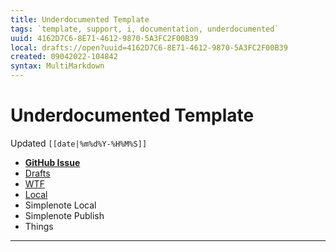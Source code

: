 ```yaml
---
title: Underdocumented Template
tags: `template, support, i, documentation, underdocumented`
uuid: 4162D7C6-8E71-4612-9870-5A3FC2F00B39
local: drafts://open?uuid=4162D7C6-8E71-4612-9870-5A3FC2F00B39
created: 09042022-104842
syntax: MultiMarkdown
---
```

 # Underdocumented Template
Updated `[[date|%m%d%Y-%H%M%S]]`

- [**GitHub Issue**](https://github.com/extratone/underdocumented/issues/) 
- [Drafts](drafts://open?uuid=CAABBB06-186C-437D-BC30-65844BDBEC2B)
- [WTF](https://davidblue.wtf/drafts/CAABBB06-186C-437D-BC30-65844BDBEC2B.html)
- [Local](shareddocuments:///private/var/mobile/Library/Mobile%20Documents/com~apple~CloudDocs/Written/[[uuid]].md)
- Simplenote Local
- Simplenote Publish
- Things

---